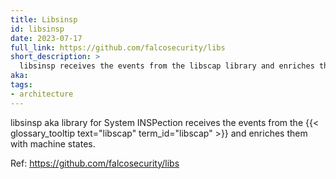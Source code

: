```yaml
---
title: Libsinsp
id: libsinsp
date: 2023-07-17
full_link: https://github.com/falcosecurity/libs
short_description: >
  libsinsp receives the events from the libscap library and enriches them with machine states.
aka:
tags:
- architecture
---
```

libsinsp aka library for System INSPection receives the events from the {{< glossary_tooltip text="libscap" term_id="libscap" >}} and enriches them with machine states.

<!--more-->
Ref: https://github.com/falcosecurity/libs